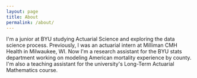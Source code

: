 ```yaml
---
layout: page
title: About
permalink: /about/
---
```


I'm a junior at BYU studying Actuarial Science and exploring the data science process. Previously, I was an actuarial intern at Milliman CMH Health in Milwaukee, WI. Now I'm a research assistant for the BYU stats department working on modeling American mortality experience by county. I'm also a teaching assistant for the university's Long-Term Actuarial Mathematics course. 

